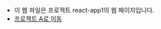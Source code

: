 
- 이 웹 파일은 프로젝트 react-app1의 웹 페이지입니다.
- [프로젝트 A로 이동](https://yunsoonsang.github.io/rapaeng4-CamuCamu/projectA)

